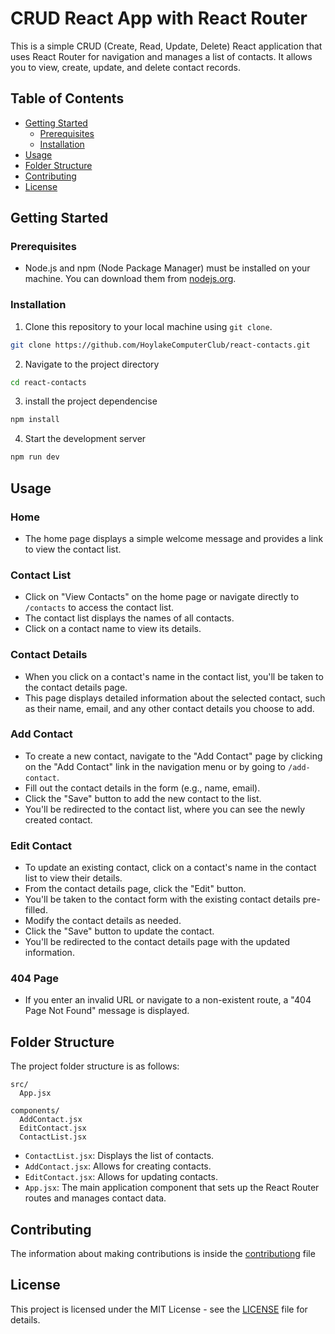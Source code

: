 # CRUD React App with React Router

This is a simple CRUD (Create, Read, Update, Delete) React application that uses React Router for navigation and manages a list of contacts. It allows you to view, create, update, and delete contact records.

## Table of Contents

- [Getting Started](#getting-started)
  - [Prerequisites](#prerequisites)
  - [Installation](#installation)
- [Usage](#usage)
- [Folder Structure](#folder-structure)
- [Contributing](#contributing)
- [License](#license)

## Getting Started

### Prerequisites

- Node.js and npm (Node Package Manager) must be installed on your machine. You can download them from [nodejs.org](https://nodejs.org/).

### Installation

1. Clone this repository to your local machine using `git clone`.

```bash
git clone https://github.com/HoylakeComputerClub/react-contacts.git
```

2. Navigate to the project directory
```bash
cd react-contacts
```

3. install the project dependencise
```bash
npm install
```

4. Start the development server
```bash
npm run dev
```
## Usage

### Home

- The home page displays a simple welcome message and provides a link to view the contact list.

### Contact List

- Click on "View Contacts" on the home page or navigate directly to `/contacts` to access the contact list.
- The contact list displays the names of all contacts.
- Click on a contact name to view its details.

### Contact Details

- When you click on a contact's name in the contact list, you'll be taken to the contact details page.
- This page displays detailed information about the selected contact, such as their name, email, and any other contact details you choose to add.

### Add Contact

- To create a new contact, navigate to the "Add Contact" page by clicking on the "Add Contact" link in the navigation menu or by going to `/add-contact`.
- Fill out the contact details in the form (e.g., name, email).
- Click the "Save" button to add the new contact to the list.
- You'll be redirected to the contact list, where you can see the newly created contact.

### Edit Contact

- To update an existing contact, click on a contact's name in the contact list to view their details.
- From the contact details page, click the "Edit" button.
- You'll be taken to the contact form with the existing contact details pre-filled.
- Modify the contact details as needed.
- Click the "Save" button to update the contact.
- You'll be redirected to the contact details page with the updated information.

### 404 Page

- If you enter an invalid URL or navigate to a non-existent route, a "404 Page Not Found" message is displayed.

## Folder Structure

The project folder structure is as follows:
```
src/
  App.jsx

components/
  AddContact.jsx
  EditContact.jsx
  ContactList.jsx
```


- `ContactList.jsx`: Displays the list of contacts.
- `AddContact.jsx`: Allows for creating contacts.
- `EditContact.jsx`: Allows for updating contacts.
- `App.jsx`: The main application component that sets up the React Router routes and manages contact data.

## Contributing
The information about making contributions is inside the [contributiong](CONTRIBUTIONG.md) file


## License

This project is licensed under the MIT License - see the [LICENSE](LICENSE) file for details.
